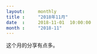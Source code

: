```yaml
---  
layout:     monthly
title :     "2018年11月"    
date  :     2018-11-01  10:00:00    
month :     "2018-11"    
---  
```


这个月的分享有点多。 



